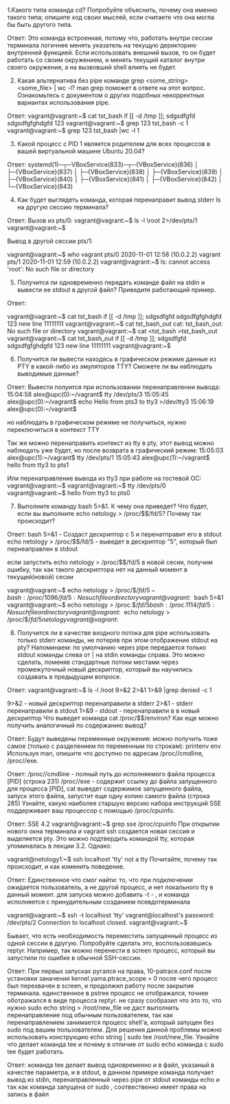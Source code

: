 1.Какого типа команда cd? Попробуйте объяснить, почему она именно такого типа; опишите ход своих мыслей, если считаете что она могла бы быть другого типа.

Ответ:
Это команда встроенная, потому что, работать внутри сессии терминала логичнее менять указатель на текущую дерикторию внутренней функцией.
Если использовать внешний вызов, то он будет работать со своим окружением, и менять  текущий каталог внутри своего окружения, а на вызвовший shell влиять не будет.  


2. Какая альтернатива без pipe команде grep <some_string> <some_file> | wc -l? man grep поможет в ответе на этот вопрос. Ознакомьтесь с документом о других подобных некорректных вариантах использования pipe.

Ответ:
vagrant@vagrant:~$ cat tst_bash
if [[ -d /tmp ]];
sdgsdfgfd
sdgsdfgfghdgfd
123
vagrant@vagrant:~$ grep 123 tst_bash -c
1
vagrant@vagrant:~$ grep 123 tst_bash |wc -l
1

3. Какой процесс с PID 1 является родителем для всех процессов в вашей виртуальной машине Ubuntu 20.04?

Ответ:
systemd(1)─┬─VBoxService(833)─┬─{VBoxService}(836)
           │                  ├─{VBoxService}(837)
           │                  ├─{VBoxService}(838)
           │                  ├─{VBoxService}(839)
           │                  ├─{VBoxService}(840)
           │                  ├─{VBoxService}(841)
           │                  ├─{VBoxService}(842)
           │                  └─{VBoxService}(843)

4. Как будет выглядеть команда, которая перенаправит вывод stderr ls на другую сессию терминала?

Ответ:
Вызов из pts/0:
vagrant@vagrant:~$ ls -l \root 2>/dev/pts/1
vagrant@vagrant:~$ 
    

Вывод в другой сессии pts/1:    

vagrant@vagrant:~$ who
vagrant  pts/0        2020-11-01 12:58 (10.0.2.2)
vagrant  pts/1        2020-11-01 12:59 (10.0.2.2)
vagrant@vagrant:~$ ls: cannot access 'root': No such file or directory

5. Получится ли одновременно передать команде файл на stdin и вывести ее stdout в другой файл? Приведите работающий пример.

Ответ:

vagrant@vagrant:~$ cat tst_bash
if [[ -d /tmp ]];
sdgsdfgfd
sdgsdfgfghdgfd
123
new line
11111111
vagrant@vagrant:~$ cat tst_bash_out
cat: tst_bash_out: No such file or directory 
vagrant@vagrant:~$ cat <tst_bash >tst_bash_out
vagrant@vagrant:~$ cat tst_bash_out
if [[ -d /tmp ]];
sdgsdfgfd
sdgsdfgfghdgfd
123
new line
11111111
vagrant@vagrant:~$ 

6. Получится ли вывести находясь в графическом режиме данные из PTY в какой-либо из эмуляторов TTY? Сможете ли вы наблюдать выводимые данные?

Ответ:
Вывести полуится при использовании перенаправлении вывода:
    15:04:58 alex@upc(0):~/vagrant$ tty
    /dev/pts/3
    15:05:45 alex@upc(0):~/vagrant$ echo Hello from pts3 to tty3 >/dev/tty3
    15:06:19 alex@upc(0):~/vagrant$ 

но наблюдать в графическом режиме не получиться, нужно переключиться в контекст TTY 


Так же можно перенаправить контекст из tty в pty, этот вывод можно наблюдать уже будет, но после возврата в графический режим:
    15:05:03 alex@upc(1):~/vagrant$ tty
    /dev/pts/1
    15:05:43 alex@upc(1):~/vagrant$ hello from tty3 to pts1

Или перенаправление вывода из tty3 при работе на гостевой ОС:
    vagrant@vagrant:~$ 
    vagrant@vagrant:~$ tty
    /dev/pts/0
    vagrant@vagrant:~$ hello from tty3 to pts0

7. Выполните команду bash 5>&1. К чему она приведет? Что будет, если вы выполните echo netology > /proc/$$/fd/5? Почему так происходит?

Ответ:
bash 5>&1 - Создаст дескриптор с 5 и перенатправит его в stdout
echo netology > /proc/$$/fd/5 - выведет в дескриптор "5", который был пернеаправлен в stdout

если запустить echo netology > /proc/$$/fd/5 в новой сесии, получим ошибку, так как такого дескриптора нет на данный момент в текущей(новой) сесии

    
vagrant@vagrant:~$ echo netology > /proc/$$/fd/5
-bash: /proc/1096/fd/5: No such file or directory
vagrant@vagrant:~$ bash 5>&1
vagrant@vagrant:~$ echo netology > /proc.$$/fd/5
bash: /proc.1114/fd/5: No such file or directory
vagrant@vagrant:~$ echo netology > /proc/$$/fd/5
netology
vagrant@vagrant:~$ 
    
8. Получится ли в качестве входного потока для pipe использовать только stderr команды, не потеряв при этом отображение stdout на pty? Напоминаем: по умолчанию через pipe передается только stdout команды слева от | на stdin команды справа. Это можно сделать, поменяв стандартные потоки местами через промежуточный новый дескриптор, который вы научились создавать в предыдущем вопросе.

Ответ:
vagrant@vagrant:~$ ls -l /root 9>&2 2>&1 1>&9 |grep denied -c 
1

9>&2 - новый дескриптор перенаправили в stderr
2>&1 - stderr перенаправили в stdout 
1>&9 - stdout - перенаправили в в новый дескриптор
Что выведет команда cat /proc/$$/environ? Как еще можно получить аналогичный по содержанию вывод?

Ответ:
Будут выведены переменные окружения:
можно получить тоже самое (только с разделением по переменным по строкам):
printenv
env
Используя man, опишите что доступно по адресам /proc/<PID>/cmdline, /proc/<PID>/exe.

Ответ:
/proc/<PID>/cmdline - полный путь до исполняемого файла процесса [PID]  (строка 231)
/proc/<PID>/exe - содержит ссылку до файла запущенного для процесса [PID], 
                        cat выведет содержимое запущенного файла, 
                        запуск этого файла,  запустит еще одну копию самого файла  (строка 285)
Узнайте, какую наиболее старшую версию набора инструкций SSE поддерживает ваш процессор с помощью /proc/cpuinfo.

Ответ:
SSE 4.2
vagrant@vagrant:~$ grep sse /proc/cpuinfo
При открытии нового окна терминала и vagrant ssh создается новая сессия и выделяется pty. Это можно подтвердить командой tty, которая упоминалась в лекции 3.2. Однако:

vagrant@netology1:~$ ssh localhost 'tty'
not a tty
Почитайте, почему так происходит, и как изменить поведение.

Ответ:
Единственное что смог найти: то, что при подключении ожидается пользователь, а не другой процесс, и нет локального tty в данный момент. 
для запуска можно добавить -t - , и команда исполняется c принудительным созданием псевдотерминала

vagrant@vagrant:~$ ssh -t localhost 'tty'
vagrant@localhost's password: 
/dev/pts/2
Connection to localhost closed.
vagrant@vagrant:~$ 

Бывает, что есть необходимость переместить запущенный процесс из одной сессии в другую. Попробуйте сделать это, воспользовавшись reptyr. Например, так можно перенести в screen процесс, который вы запустили по ошибке в обычной SSH-сессии.

Ответ:
При первых запусках ругался на права, 10-patrace.conf
после установки заначения  kernel.yama.ptrace_scope = 0
после чего процесс был перехвачен в screen, и продолжил работу после закрытия терминала. 
единственное в pstree процесс не отображался, точнее оботражался в виде процесса reptyr. не сразу сообразил что это то, что нужно 
sudo echo string > /root/new_file не даст выполнить перенаправление под обычным пользователем, так как перенаправлением занимается процесс shell'а, который запущен без sudo под вашим пользователем. Для решения данной проблемы можно использовать конструкцию echo string | sudo tee /root/new_file. Узнайте что делает команда tee и почему в отличие от sudo echo команда с sudo tee будет работать.

Ответ:
команда tee делает вывод одновременно и в файл, указаный в качестве параметра, и в stdout, 
в данном примере команда получает вывод из stdin, перенаправленный через pipe от stdout команды echo
и так как команда запущена от sudo , соотвественно имеет права на запись в файл